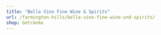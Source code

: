 ```yaml
---
title: "Bella Vino Fine Wine & Spirits"
url: /farmington-hills/bella-vino-fine-wine-und-spirits/
shop: Getränke
---
```

